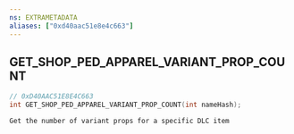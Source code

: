 ```yaml
---
ns: EXTRAMETADATA
aliases: ["0xd40aac51e8e4c663"]
---
```

## GET_SHOP_PED_APPAREL_VARIANT_PROP_COUNT

```c
// 0xD40AAC51E8E4C663
int GET_SHOP_PED_APPAREL_VARIANT_PROP_COUNT(int nameHash);
```

```
Get the number of variant props for a specific DLC item
```
